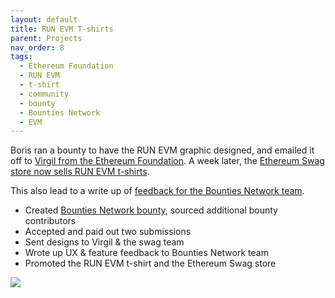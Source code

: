 ```yaml
---
layout: default
title: RUN EVM T-shirts
parent: Projects
nav_order: 8
tags:
  - Ethereum Foundation
  - RUN EVM
  - t-shirt
  - community
  - bounty
  - Bounties Network
  - EVM
---
```


Boris ran a bounty to have the RUN EVM graphic designed, and emailed it off to [Virgil from the Ethereum Foundation](https://twitter.com/virgilgr/status/1083160278987026434). A week later, the [Ethereum Swag store now sells RUN EVM t-shirts](https://swag.ethereum.org/products/run-evm-t-shirt).

This also lead to a write up of [feedback for the Bounties Network team](https://md.spade.builders/uvRwwo3DQ9yrUlWAX7OQJw).

* Created [Bounties Network bounty](https://explorer.bounties.network/bounty/2096), sourced additional bounty contributors
* Accepted and paid out two submissions
* Sent designs to Virgil  & the swag team
* Wrote up UX & feature feedback to Bounties Network team
* Promoted the RUN EVM t-shirt and the Ethereum Swag store

![](https://ipfs.bmann.ca/ipfs/QmNeTc6VRNx5Cww85htPd3ayNqVQcCDQiDYkAPSeWBMrYT)

